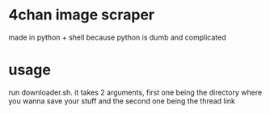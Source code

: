 # 4chan image scraper
made in python + shell because python is dumb and complicated 

# usage
run downloader.sh.
it takes 2 arguments, first one being the directory where you wanna save your stuff and the second one being the thread link
